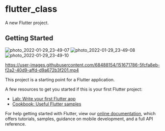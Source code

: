 # flutter_class

A new Flutter project.

## Getting Started
![photo_2022-01-29_23-49-07](https://user-images.githubusercontent.com/68488154/151671771-22ded0b1-4fbb-4d44-9d69-19e78e87ccd1.jpg)
![photo_2022-01-29_23-49-08](https://user-images.githubusercontent.com/68488154/151671773-d8744642-460f-4d5c-8a14-cd21787c2a37.jpg)
![photo_2022-01-29_23-49-10](https://user-images.githubusercontent.com/68488154/151671784-d20d24ff-0b85-44d9-9ce4-574e81cf5ba6.jpg)

https://user-images.githubusercontent.com/68488154/151671786-5fcfa8eb-f2a2-40d9-affd-d9a672b3f201.mp4




This project is a starting point for a Flutter application.

A few resources to get you started if this is your first Flutter project:

- [Lab: Write your first Flutter app](https://flutter.dev/docs/get-started/codelab)
- [Cookbook: Useful Flutter samples](https://flutter.dev/docs/cookbook)

For help getting started with Flutter, view our
[online documentation](https://flutter.dev/docs), which offers tutorials,
samples, guidance on mobile development, and a full API reference.
